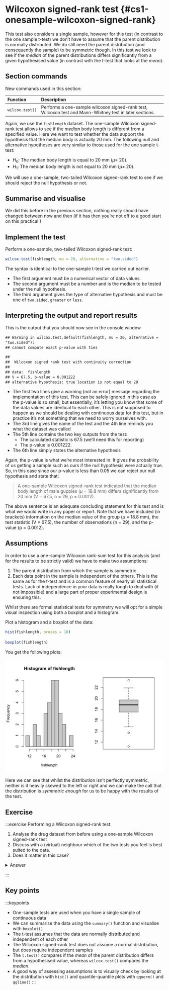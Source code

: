 


# Wilcoxon signed-rank test {#cs1-onesample-wilcoxon-signed-rank}
This test also considers a single sample, however for this test (in contrast to the one sample t-test) we don’t have to assume that the parent distribution is normally distributed. We do still need the parent distribution (and consequently the sample) to be symmetric though. In this test we look to see if the _median_ of the parent distributions differs significantly from a given hypothesised value (in contrast with the t-test that looks at the _mean_).

## Section commands
New commands used in this section:

| Function| Description|
|:- |:- |
|`wilcox.test()`| Performs a one-sample wilcoxon signed-rank test, Wilcoxon test and Mann-Whitney test in later sections.|

Again, we use the `fishlength` dataset. The one-sample Wilcoxon signed-rank test allows to see if the _median_ body length is different from a specified value. Here we want to test whether the data support the hypothesis that the median body is actually 20 mm. The following null and alternative hypotheses are very similar to those used for the one sample t-test:

-	$H_0$: The median body length is equal to 20 mm ($\mu =$ 20).
-	$H_1$: The median body length is not equal to 20 mm ($\mu \neq$ 20).

We will use a one-sample, two-tailed Wilcoxon signed-rank test to see if we should reject the null hypothesis or not.

## Summarise and visualise
We did this before in the previous section, nothing really should have changed between now and then (if it has then you’re not off to a good start on this practical!)

## Implement the test
Perform a one-sample, two-tailed Wilcoxon signed-rank test:


```r
wilcox.test(fishlength, mu = 20, alternative = "two.sided")
```

The syntax is identical to the one-sample t-test we carried out earlier.

-	The first argument must be a numerical vector of data values.
-	The second argument must be a number and is the median to be tested under the null hypothesis.
-	The third argument gives the type of alternative hypothesis and must be one of `two.sided`, `greater` or `less.` 

## Interpreting the output and report results
This is the output that you should now see in the console window


```
## Warning in wilcox.test.default(fishlength, mu = 20, alternative = "two.sided"):
## cannot compute exact p-value with ties
```

```
## 
## 	Wilcoxon signed rank test with continuity correction
## 
## data:  fishlength
## V = 67.5, p-value = 0.001222
## alternative hypothesis: true location is not equal to 20
```

-	The first two lines give a warning (not an error) message regarding the implementation of this test. This can be safely ignored in this case as the p-value is so small, but essentially, it’s letting you know that some of the data values are identical to each other. This is not supposed to happen as we should be dealing with continuous data for this test, but in practice it’s not something that we need to worry ourselves with.
- The 3rd line gives the name of the test and the 4th line reminds you what the dataset was called
-	The 5th line contains the two key outputs from the test:
    -	The calculated statistic is 67.5 (we’ll need this for reporting)
    -	The p-value is 0.001222. 
-	The 6th line simply states the alternative hypothesis

Again, the p-value is what we’re most interested in. It gives the probability of us getting a sample such as ours if the null hypothesis were actually true.
So, in this case since our p-value is less than 0.05 we can reject our null hypothesis and state that:

> A one-sample Wilcoxon signed-rank test indicated that the median body length of male guppies ($\mu$ = 18.8 mm) differs significantly from 20 mm (V = 67.5, n = 29, p = 0.0012).

The above sentence is an adequate concluding statement for this test and is what we would write in any paper or report. Note that we have included (in brackets) information on the median value of the group ($\mu$ = 18.8 mm), the test statistic (V = 67.5), the number of observations (n = 29), and the p-value (p = 0.0012).

## Assumptions
In order to use a one-sample Wilcoxon rank-sum test for this analysis (and for the results to be strictly valid) we have to make two assumptions:

1.	The parent distribution from which the sample is symmetric
2.	Each data point in the sample is independent of the others. This is the same as for the t-test and is a common feature of nearly all statistical tests. Lack of independence in your data is really tough to deal with (if not impossible) and a large part of proper experimental design is ensuring this.

Whilst there are formal statistical tests for symmetry we will opt for a simple visual inspection using both a boxplot and a histogram.

Plot a histogram and a boxplot of the data:


```r
hist(fishlength, breaks = 10)

boxplot(fishlength)
```

You get the following plots:

<img src="cs1-practical-one_sample_wilcoxon_files/figure-html/cs1-one-sample-wilcoxon-assumptions2-1.png" width="672" />

Here we can see that whilst the distribution isn’t perfectly symmetric, neither is it heavily skewed to the left or right and we can make the call that the distribution is _symmetric enough_ for us to be happy with the results of the test.

## Exercise
:::exercise
Performing a Wilcoxon signed-rank test:

1. Analyse the drug dataset from before using a one-sample Wilcoxon signed-rank test
2. Discuss with a (virtual) neighbour which of the two tests you feel is best suited to the data.
3. Does it matter in this case?

<details><summary>Answer</summary>

**Hypotheses**
$H_0$ : median = 45s

$H_1$ : median $\neq$ 45s

**Wilcoxon signed-rank test**

```r
wilcox.test(dissolving , mu=45 , alternative = "two.sided")
```

```
## 
## 	Wilcoxon signed rank exact test
## 
## data:  dissolving
## V = 22, p-value = 0.6406
## alternative hypothesis: true location is not equal to 45
```

A one-sample Wilcoxon-signed rank test indicated that the median dissolving time of the drug is not significantly different from 45 s (V=22, n=8 , p=0.64)

**Assumptions**
From the box-plot from the previous exercise we already know that the data are symmetric enough for the test to be valid.

**Discussion**
In terms of choosing between the two test we can see that both meet their respective assumptions and so both tests are valid. In this case both tests also agree in terms of their conclusions i.e. that the average dissolving time (either mean or median) doesn't differ significantly from the proposed value of 45 s.

* So one answer would be that it doesn't matter which test you use.
* Another answer would be that you should pick the test that measures the quantity you're interested in i.e. if you care about medians then use the Wilcoxon test, whereas if you care about means then use the t-test.
* A final answer would be that, since both test are valid we would prefer to use the test with greater **power**. t-tests always have more power than Wilcoxon tests (as long as they're valid) and so we could report that one. (We'll talk about this in the last session but power is effectively the capacity of a test to detect a significant difference - so more power is better).

</details>

:::

## Key points
:::keypoints
- One-sample tests are used when you have a single sample of continuous data
- We can summarise the data using the `summary()` function and visualise with `boxplot()`
- The t-test assumes that the data are normally distributed and independent of each other
- The Wilcoxon signed-rank test does not assume a normal distribution, but does require independent samples
- The `t.test()` compares if the _mean_ of the parent distribution differs from a hypothesised value, whereas `wilcox.test()` compares the _median_.
- A good way of assessing assumptions is to visually check by looking at the distribution with `hist()` and quantile-quantile plots with `qqnorm()` and `qqline()`
:::
